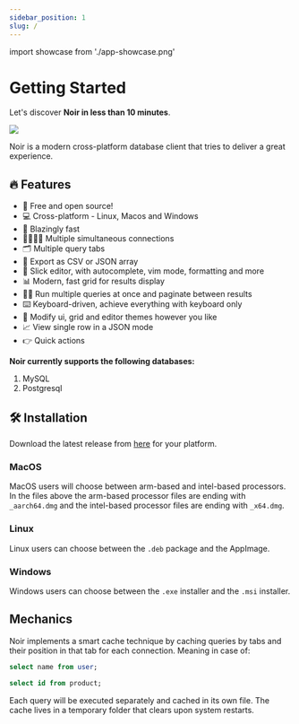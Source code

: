 ```yaml
---
sidebar_position: 1
slug: /
---
```

import showcase from './app-showcase.png'

# Getting Started

Let's discover **Noir in less than 10 minutes**.

<img src={showcase} width={800} />

Noir is a modern cross-platform database client that tries to deliver a great experience.

## 🔥 Features

- 👋 Free and open source!
- 💻 Cross-platform - Linux, Macos and Windows
- 🚀 Blazingly fast
- 👨‍👩‍👦‍👦 Multiple simultaneous connections
- 🗂️ Multiple query tabs
- 📄 Export as CSV or JSON array
- 📝 Slick editor, with autocomplete, vim mode, formatting and more
- 📊 Modern, fast grid for results display
- 🏃‍♂️ Run multiple queries at once and paginate between results
- ⌨️ Keyboard-driven, achieve everything with keyboard only
- 🎡 Modify ui, grid and editor themes however you like
- 📈 View single row in a JSON mode
- 👉 Quick actions

**Noir currently supports the following databases:**

1. MySQL
2. Postgresql

## 🛠️ Installation

Download the latest release from [here](https://github.com/invm/noir/releases) for your platform.

### MacOS

MacOS users will choose between arm-based and intel-based processors.
In the files above the arm-based processor files are ending with `_aarch64.dmg` and the intel-based processor files are ending with `_x64.dmg`.

### Linux

Linux users can choose between the `.deb` package and the AppImage.

### Windows

Windows users can choose between the `.exe` installer and the `.msi` installer.

## Mechanics

Noir implements a smart cache technique by caching queries by tabs and their position in that tab for each connection.
Meaning in case of:

```sql
select name from user;

select id from product;
```

Each query will be executed separately and cached in its own file. The cache lives in a temporary folder that clears upon system restarts.
